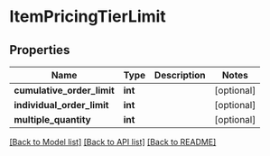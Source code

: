 # ItemPricingTierLimit

## Properties
Name | Type | Description | Notes
------------ | ------------- | ------------- | -------------
**cumulative_order_limit** | **int** |  | [optional] 
**individual_order_limit** | **int** |  | [optional] 
**multiple_quantity** | **int** |  | [optional] 

[[Back to Model list]](../README.md#documentation-for-models) [[Back to API list]](../README.md#documentation-for-api-endpoints) [[Back to README]](../README.md)


